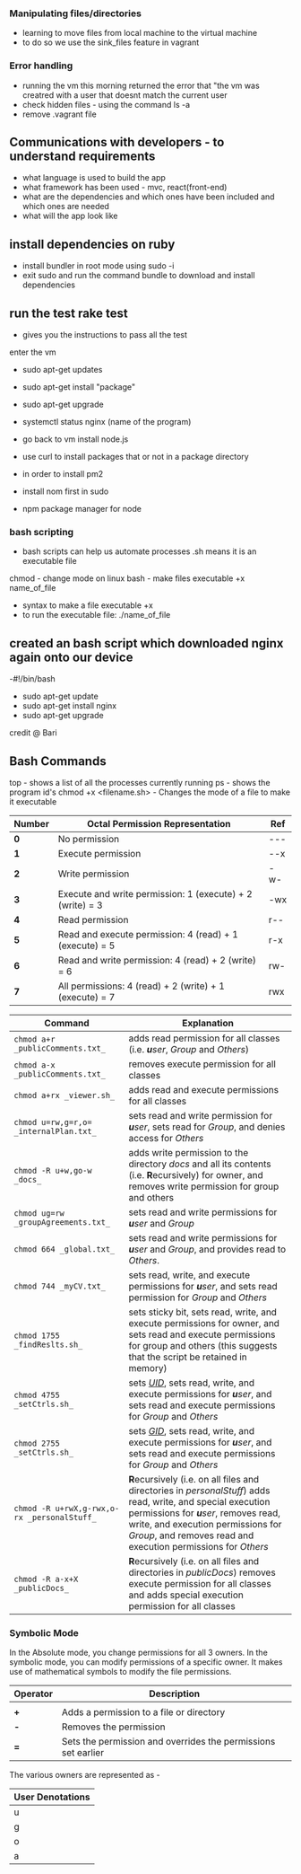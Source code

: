 ### Manipulating files/directories
- learning to move files from local machine to the virtual machine 
- to do so we use the sink_files feature in vagrant

### Error handling 
- running the vm this morning returned the error that "the vm was creatred with a user that doesnt match the current user 
- check hidden files - using the command ls -a 
- remove .vagrant file

## Communications with developers - to understand requirements 
- what language is used to build the app
- what framework has been used - mvc, react(front-end) 
- what are the dependencies and which ones have been included and which ones are needed 
- what will the app look like 

## install dependencies on ruby 
- install bundler in root mode using sudo -i 
- exit sudo and run the command bundle to download and install dependencies 

## run the test rake test 
- gives you the instructions to pass all the test

enter the vm 
- sudo apt-get updates
- sudo apt-get install "package"
- sudo apt-get upgrade 
- systemctl status nginx (name of the program)

- go back to vm install node.js

- use curl to install packages that or not in a package directory 

- in order to install pm2 
- install nom first in sudo 

- npm package manager for node

### bash scripting 

- bash scripts can help us automate processes
.sh means it is an executable file 

chmod - change mode on linux bash - make files executable +x name_of_file
- syntax to make a file executable +x 
- to run the executable file:
./name_of_file 

## created an bash script which downloaded nginx again onto our device 
-#!/bin/bash
- sudo apt-get update
- sudo apt-get install nginx 
- sudo apt-get upgrade

credit @ Bari


## Bash Commands

top - shows a list of all the processes currently running
ps - shows the program id's
chmod +x <filename.sh> - Changes the mode of a file to make it executable




| Number | Octal Permission Representation                           | Ref  |
| ------ | --------------------------------------------------------- | ---- |
| **0**  | No permission                                             | \--- |
| **1**  | Execute permission                                        | \--x |
| **2**  | Write permission                                          | \-w- |
| **3**  | Execute and write permission: 1 (execute) + 2 (write) = 3 | \-wx |
| **4**  | Read permission                                           | r--  |
| **5**  | Read and execute permission: 4 (read) + 1 (execute) = 5   | r-x  |
| **6**  | Read and write permission: 4 (read) + 2 (write) = 6       | rw-  |
| **7**  | All permissions: 4 (read) + 2 (write) + 1 (execute) = 7   | rwx  |



| Command                                     | Explanation                                                                                                                                                                                                                                                    |
| ------------------------------------------- | -------------------------------------------------------------------------------------------------------------------------------------------------------------------------------------------------------------------------------------------------------------- |
| `chmod a+r _publicComments.txt_`            | adds read permission for all classes (i.e. _**u**ser_, _Group_ and _Others_)                                                                                                                                                                                   |
| `chmod a-x _publicComments.txt_`            | removes execute permission for all classes                                                                                                                                                                                                                     |
| `chmod a+rx _viewer.sh_`                    | adds read and execute permissions for all classes                                                                                                                                                                                                              |
| `chmod u=rw,g=r,o= _internalPlan.txt_`      | sets read and write permission for _**u**ser_, sets read for _Group_, and denies access for _Others_                                                                                                                                                           |
| `chmod -R u+w,go-w _docs_`                  | adds write permission to the directory _docs_ and all its contents (i.e. **R**ecursively) for owner, and removes write permission for group and others                                                                                                         |
| `chmod ug=rw _groupAgreements.txt_`         | sets read and write permissions for _**u**ser_ and _Group_                                                                                                                                                                                                     |
| `chmod 664 _global.txt_`                    | sets read and write permissions for _**u**ser_ and _Group_, and provides read to _Others_.                                                                                                                                                                     |
| `chmod 744 _myCV.txt_`                      | sets read, write, and execute permissions for _**u**ser_, and sets read permission for _Group_ and _Others_                                                                                                                                                    |
| `chmod 1755 _findReslts.sh_`                | sets sticky bit, sets read, write, and execute permissions for owner, and sets read and execute permissions for group and others (this suggests that the script be retained in memory)                                                                         |
| `chmod 4755 _setCtrls.sh_`                  | sets _[UID](https://en.wikipedia.org/wiki/Setuid "Setuid")_, sets read, write, and execute permissions for _**u**ser_, and sets read and execute permissions for _Group_ and _Others_                                                                          |
| `chmod 2755 _setCtrls.sh_`                  | sets _[GID](https://en.wikipedia.org/wiki/Setgid "Setgid")_, sets read, write, and execute permissions for _**u**ser_, and sets read and execute permissions for _Group_ and _Others_                                                                          |
| `chmod -R u+rwX,g-rwx,o-rx _personalStuff_` | **R**ecursively (i.e. on all files and directories in _personalStuff_) adds read, write, and special execution permissions for _**u**ser_, removes read, write, and execution permissions for _Group_, and removes read and execution permissions for _Others_ |
| `chmod -R a-x+X _publicDocs_`               | **R**ecursively (i.e. on all files and directories in _publicDocs_) removes execute permission for all classes and adds special execution permission for all classes                                                                                           |


### Symbolic Mode

In the Absolute mode, you change permissions for all 3 owners. In the symbolic mode, you can modify permissions of a specific owner. It makes use of mathematical symbols to modify the file permissions. 

| **Operator** | **Description**                                               |
| ------------ | ------------------------------------------------------------- |
|  |
| **+**        | Adds a permission to a file or directory                      |
| **\-**       | Removes the permission                                        |
| **\=**       | Sets the permission and overrides the permissions set earlier |

The various owners are represented as - 

| **User Denotations** |
| -------------------- |
| u                    | user/owner |
| g                    | group |
| o                    | other |
| a                    | all |
